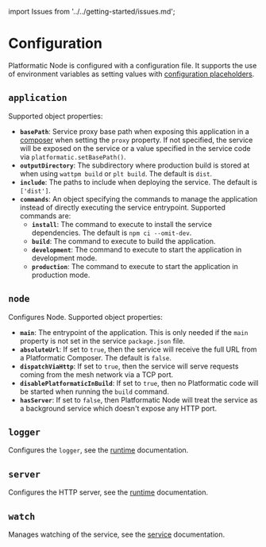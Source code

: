 import Issues from '../../getting-started/issues.md';

# Configuration

Platformatic Node is configured with a configuration file. It supports the use
of environment variables as setting values with [configuration placeholders](#configuration-placeholders).

## `application`

Supported object properties:

- **`basePath`**: Service proxy base path when exposing this application in a [composer](../composer/configuration.md) when setting the `proxy` property. If not specified, the service will be exposed on the service or a value specified in the service code via `platformatic.setBasePath()`.
- **`outputDirectory`**: The subdirectory where production build is stored at when using `wattpm build` or `plt build`. The default is `dist`.
- **`include`**: The paths to include when deploying the service. The default is `['dist']`.
- **`commands`**: An object specifying the commands to manage the application instead of directly executing the service entrypoint. Supported commands are:
  - **`install`**: The command to execute to install the service dependencies. The default is `npm ci --omit-dev`.
  - **`build`**: The command to execute to build the application.
  - **`development`**: The command to execute to start the application in development mode.
  - **`production`**: The command to execute to start the application in production mode.

## `node`

Configures Node. Supported object properties:

- **`main`**: The entrypoint of the application. This is only needed if the `main` property is not set in the service `package.json` file.
- **`absoluteUrl`**: If set to `true`, then the service will receive the full URL from a Platformatic Composer. The default is `false`.
- **`dispatchViaHttp`**: If set to `true`, then the service will serve requests coming from the mesh network via a TCP port.
- **`disablePlatformaticInBuild`**: If set to `true`, then no Platformatic code will be started when running the `build` command.
- **`hasServer`**: If set to `false`, then Platformatic Node will treat the service as a background service which doesn't expose any HTTP port.

## `logger`

Configures the `logger`, see the [runtime](../runtime/configuration.md#logger) documentation.

## `server`

Configures the HTTP server, see the [runtime](../runtime/configuration.md#server) documentation.

## `watch`

Manages watching of the service, see the [service](../service/configuration.md#watch) documentation.

<Issues />
